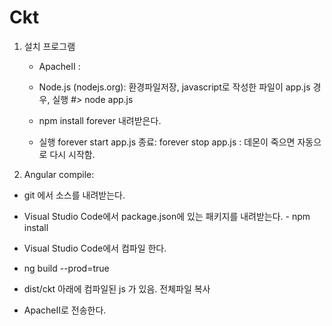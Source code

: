 # Ckt

1. 설치 프로그램

   - ApacheII : 

   - Node.js (nodejs.org): 환경파일저장, javascript로 작성한 파일이 app.js 경우, 실행 #> node app.js 

   - npm install forever 내려받은다.

   - 실행 forever start app.js 종료: forever stop app.js : 데몬이 죽으면 자동으로 다시 시작함.

2. Angular compile:

  - git 에서 소스를 내려받는다.

  - Visual Studio Code에서 package.json에 있는 패키지를 내려받는다.  - npm install

  - Visual Studio Code에서 컴파일 한다.

  - ng build --prod=true

  - dist/ckt 아래에 컴파일된 js 가 있음. 전체파일 복사

  - ApacheII로 전송한다.
